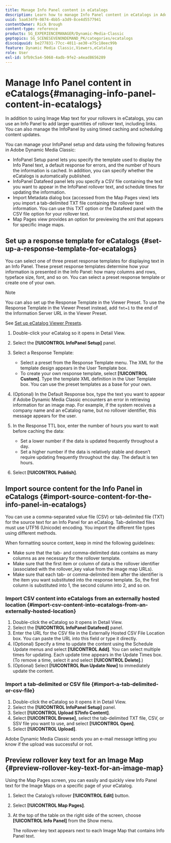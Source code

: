 ```yaml
---
title: Manage Info Panel content in eCatalogs
description: Learn how to manage Info Panel content in eCatalogs in Adobe Dynamic Media Classic.
uuid: 5aa634f9-0874-4bb5-a3d9-8ce4d5577941
contentOwner: Rick Brough
content-type: reference
products: SG_EXPERIENCEMANAGER/Dynamic-Media-Classic
geptopics: SG_SCENESEVENONDEMAND_PK/categories/ecatalogs
discoiquuid: be277831-77cc-4011-ae30-e75c18eec99b
feature: Dynamic Media Classic,Viewers,eCatalog
role: User
exl-id: bfb9c5a4-5068-4adb-9fe2-a4ead8656289
---
```

# Manage Info Panel content in eCatalogs{#managing-info-panel-content-in-ecatalogs}

In addition to using Image Map text for your rollovers in eCatalogs, you can use an Info Panel to add larger quantities of rollover text, including links. You can also manage the InfoPanel by using timed caching and scheduling content updates.

You can manage your InfoPanel setup and data using the following features in Adobe Dynamic Media Classic:

* InfoPanel Setup panel lets you specify the template used to display the Info Panel text, a default response for errors, and the number of hours the information is cached. In addition, you can specify whether the eCatalogs is automatically published.
* InfoPanel Datafeed panel lets you specify a CSV file containing the text you want to appear in the InfoPanel rollover text, and schedule times for updating the information.
* Import Metadata dialog box (accessed from the Map Pages view) lets you import a tab-delimited TXT file containing the rollover text information. You can use this TXT option or the Datafeed panel with the CSV file option for your rollover text.
* Map Pages view provides an option for previewing the xml that appears for specific image maps.

## Set up a response template for eCatalogs {#set-up-a-response-template-for-ecatalogs}

You can select one of three preset response templates for displaying text in an Info Panel. These preset response templates determine how your information is presented in the Info Panel: how many columns and rows, typeface size, font, and so on. You can select a preset response template or create one of your own.

>[!NOTE]
>
>You can also set up the Response Template in the Viewer Preset. To use the Response Template in the Viewer Preset instead, add `fmt=1` to the end of the Information Server URL in the Viewer Preset.
>
>See [Set up eCatalog Viewer Presets](setting-ecatalog-viewer-presets.md#setting_up_ecatalog_viewer_presets).

1. Double-click your eCatalog so it opens in Detail View.
1. Select the **[!UICONTROL InfoPanel Setup]** panel.
1. Select a Response Template:

    * Select a preset from the Response Template menu. The XML for the template design appears in the User Template box.
    * To create your own response template, select **[!UICONTROL Custom]**. Type the template XML definition in the User Template box. You can use the preset templates as a base for your own.

1. (Optional) In the Default Response box, type the text you want to appear if Adobe Dynamic Media Classic encounters an error in retrieving information for an image map. For example, if the system receives a company name and an eCatalog name, but no rollover identifier, this message appears for the user.
1. In the Response TTL box, enter the number of hours you want to wait before caching the data:

    * Set a lower number if the data is updated frequently throughout a day.
    * Set a higher number if the data is relatively stable and doesn’t require updating frequently throughout the day. The default is ten hours.

1. Select **[!UICONTROL Publish]**.

## Import source content for the Info Panel in eCatalogs {#import-source-content-for-the-info-panel-in-ecatalogs}

You can use a comma-separated value file (CSV) or tab-delimited file (TXT) for the source text for an Info Panel for an eCatalog. Tab-delimited files must use UTF16 (Unicode) encoding. You import the different file types using different methods.

When formatting source content, keep in mind the following guidelines:

* Make sure that the tab- and comma-delimited data contains as many columns as are necessary for the rollover template.
* Make sure that the first item or column of data is the rollover identifier (associated with the rollover_key value from the image map URLs).
* Make sure that each tab- or comma-delimited item after the identifier is the item you want substituted into the response template. So, the first column is substituted into $1$, the second column into $2$, and so on.

### Import CSV content into eCatalogs from an externally hosted location {#import-csv-content-into-ecatalogs-from-an-externally-hosted-location}

1. Double-click the eCatalog so it opens in Detail View.
1. Select the **[!UICONTROL InfoPanel Datafeed]** panel.
1. Enter the URL for the CSV file in the Externally Hosted CSV File Location box. You can paste the URL into this field or type it directly.
1. (Optional) Specify a time to update the content using the Schedule Update menus and select **[!UICONTROL Add]**. You can select multiple times for updating. Each update time appears in the Update Times box. (To remove a time, select it and select **[!UICONTROL Delete]**.)
1. (Optional) Select **[!UICONTROL Run Update Now]** to immediately update the content.

### Import a tab-delimited or CSV file {#import-a-tab-delimited-or-csv-file}

<!-- 

Comment Type: remark
Last Modified By: unknown unknown 
Last Modified Date: 

<p>SR changed this section 10/23/2012</p>

 -->

1. Double-click the eCatalog so it opens it in Detail View.
1. Select the **[!UICONTROL InfoPanel Setup]** panel.
1. Select **[!UICONTROL Upload S7Info Content]**.
1. Select **[!UICONTROL Browse]**, select the tab-delimited TXT file, CSV, or SSV file you want to use, and select **[!UICONTROL Open]**.
1. Select **[!UICONTROL Upload]**.

Adobe Dynamic Media Classic sends you an e-mail message letting you know if the upload was successful or not.

## Preview rollover key text for an Image Map {#preview-rollover-key-text-for-an-image-map}

Using the Map Pages screen, you can easily and quickly view Info Panel text for the Image Maps on a specific page of your eCatalog.

1. Select the Catalog’s rollover **[!UICONTROL Edit]** button.
1. Select **[!UICONTROL Map Pages]**.
1. At the top of the table on the right side of the screen, choose **[!UICONTROL Info Panel]** from the Show menu.

   The rollover-key text appears next to each Image Map that contains Info Panel text.
